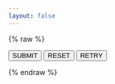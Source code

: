 ```yaml
---
layout: false
---
```

{% raw %}

<!DOCTYPE html>
<html>
<head>
	<meta charset="utf-8">
	<meta name="viewport" content="width=device-width,user-scalable=no" />
	<title>Sudoku</title>
	<link rel="shortcut icon" href="https://cdn.jsdelivr.net/gh/novaELLIAS/CDN_for_ND/suduku/icon.png">
	<link rel="Stylesheet" type="text/css" href="https://cdn.jsdelivr.net/gh/novaELLIAS/CDN_for_ND/sudoku/sudoku.css" />
</head>
<body>
	<div class = "btn-group">
		<button onclick = "sd.checkRes();">SUBMIT</button>
		<button onclick = "sd.reset();">RESET</button>
		<button onclick = "sd.again();">RETRY</button>
	</div>
	<script src="https://cdn.jsdelivr.net/gh/novaELLIAS/CDN_for_ND/js/jquery1.8.1.min.js"></script>
	<script src="https://cdn.jsdelivr.net/gh/novaELLIAS/CDN_for_ND/sudoku/sudoku.js"></script>
	<script>
		var sd = new SD;
		sd.init(30);
	</script>
</body>
</html>


{% endraw %}